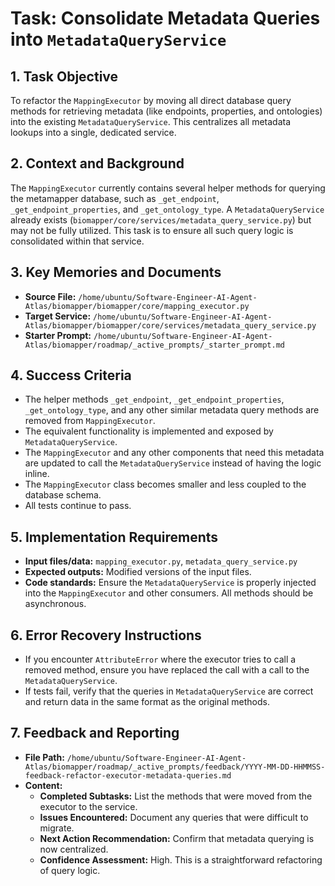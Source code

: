 # Task: Consolidate Metadata Queries into `MetadataQueryService`

## 1. Task Objective
To refactor the `MappingExecutor` by moving all direct database query methods for retrieving metadata (like endpoints, properties, and ontologies) into the existing `MetadataQueryService`. This centralizes all metadata lookups into a single, dedicated service.

## 2. Context and Background
The `MappingExecutor` currently contains several helper methods for querying the metamapper database, such as `_get_endpoint`, `_get_endpoint_properties`, and `_get_ontology_type`. A `MetadataQueryService` already exists (`biomapper/core/services/metadata_query_service.py`) but may not be fully utilized. This task is to ensure all such query logic is consolidated within that service.

## 3. Key Memories and Documents
- **Source File:** `/home/ubuntu/Software-Engineer-AI-Agent-Atlas/biomapper/biomapper/core/mapping_executor.py`
- **Target Service:** `/home/ubuntu/Software-Engineer-AI-Agent-Atlas/biomapper/biomapper/core/services/metadata_query_service.py`
- **Starter Prompt:** `/home/ubuntu/Software-Engineer-AI-Agent-Atlas/biomapper/roadmap/_active_prompts/_starter_prompt.md`

## 4. Success Criteria
- The helper methods `_get_endpoint`, `_get_endpoint_properties`, `_get_ontology_type`, and any other similar metadata query methods are removed from `MappingExecutor`.
- The equivalent functionality is implemented and exposed by `MetadataQueryService`.
- The `MappingExecutor` and any other components that need this metadata are updated to call the `MetadataQueryService` instead of having the logic inline.
- The `MappingExecutor` class becomes smaller and less coupled to the database schema.
- All tests continue to pass.

## 5. Implementation Requirements
- **Input files/data:** `mapping_executor.py`, `metadata_query_service.py`
- **Expected outputs:** Modified versions of the input files.
- **Code standards:** Ensure the `MetadataQueryService` is properly injected into the `MappingExecutor` and other consumers. All methods should be asynchronous.

## 6. Error Recovery Instructions
- If you encounter `AttributeError` where the executor tries to call a removed method, ensure you have replaced the call with a call to the `MetadataQueryService`.
- If tests fail, verify that the queries in `MetadataQueryService` are correct and return data in the same format as the original methods.

## 7. Feedback and Reporting
- **File Path:** `/home/ubuntu/Software-Engineer-AI-Agent-Atlas/biomapper/roadmap/_active_prompts/feedback/YYYY-MM-DD-HHMMSS-feedback-refactor-executor-metadata-queries.md`
- **Content:**
    - **Completed Subtasks:** List the methods that were moved from the executor to the service.
    - **Issues Encountered:** Document any queries that were difficult to migrate.
    - **Next Action Recommendation:** Confirm that metadata querying is now centralized.
    - **Confidence Assessment:** High. This is a straightforward refactoring of query logic.
